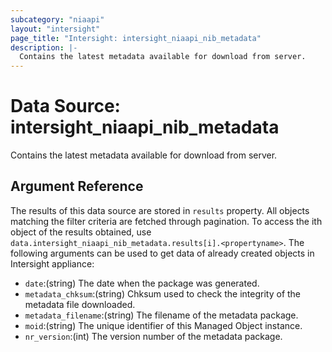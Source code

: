 ```yaml
---
subcategory: "niaapi"
layout: "intersight"
page_title: "Intersight: intersight_niaapi_nib_metadata"
description: |-
  Contains the latest metadata available for download from server.
---
```


# Data Source: intersight_niaapi_nib_metadata
Contains the latest metadata available for download from server.
## Argument Reference
The results of this data source are stored in `results` property.
All objects matching the filter criteria are fetched through pagination.
To access the ith object of the results obtained, use `data.intersight_niaapi_nib_metadata.results[i].<propertyname>`.
The following arguments can be used to get data of already created objects in Intersight appliance:
* `date`:(string) The date when the package was generated. 
* `metadata_chksum`:(string) Chksum used to check the integrity of the metadata file downloaded. 
* `metadata_filename`:(string) The filename of the metadata package. 
* `moid`:(string) The unique identifier of this Managed Object instance. 
* `nr_version`:(int) The version number of the metadata package. 
 